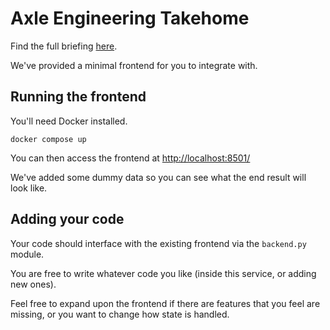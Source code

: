 # Axle Engineering Takehome
Find the full briefing [here](briefing.pdf).

We've provided a minimal frontend for you to integrate with. 

## Running the frontend

You'll need Docker installed.

`docker compose up`

You can then access the frontend at [http://localhost:8501/]()

We've added some dummy data so you can see what the end result will look like.

## Adding your code

Your code should interface with the existing frontend via the `backend.py` module.

You are free to write whatever code you like (inside this service, or adding new ones). 

Feel free to expand upon the frontend if there are features that you feel are missing, or you want to change how state is handled.
